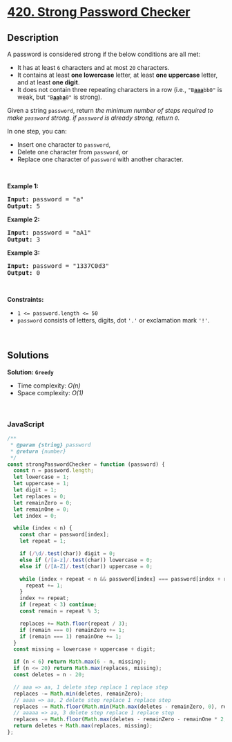 # [420. Strong Password Checker](https://leetcode.com/problems/strong-password-checker)

## Description

<div class="elfjS" data-track-load="description_content"><p>A password is considered strong if the below conditions are all met:</p>

<ul>
	<li>It has at least <code>6</code> characters and at most <code>20</code> characters.</li>
	<li>It contains at least <strong>one lowercase</strong> letter, at least <strong>one uppercase</strong> letter, and at least <strong>one digit</strong>.</li>
	<li>It does not contain three repeating characters in a row (i.e., <code>"B<u><strong>aaa</strong></u>bb0"</code> is weak, but <code>"B<strong><u>aa</u></strong>b<u><strong>a</strong></u>0"</code> is strong).</li>
</ul>

<p>Given a string <code>password</code>, return <em>the minimum number of steps required to make <code>password</code> strong. if <code>password</code> is already strong, return <code>0</code>.</em></p>

<p>In one step, you can:</p>

<ul>
	<li>Insert one character to <code>password</code>,</li>
	<li>Delete one character from <code>password</code>, or</li>
	<li>Replace one character of <code>password</code> with another character.</li>
</ul>

<p>&nbsp;</p>
<p><strong class="example">Example 1:</strong></p>
<pre><strong>Input:</strong> password = "a"
<strong>Output:</strong> 5
</pre><p><strong class="example">Example 2:</strong></p>
<pre><strong>Input:</strong> password = "aA1"
<strong>Output:</strong> 3
</pre><p><strong class="example">Example 3:</strong></p>
<pre><strong>Input:</strong> password = "1337C0d3"
<strong>Output:</strong> 0
</pre>
<p>&nbsp;</p>
<p><strong>Constraints:</strong></p>

<ul>
	<li><code>1 &lt;= password.length &lt;= 50</code></li>
	<li><code>password</code> consists of letters, digits, dot&nbsp;<code>'.'</code> or exclamation mark <code>'!'</code>.</li>
</ul>
</div>

<p>&nbsp;</p>

## Solutions

**Solution: `Greedy`**

- Time complexity: <em>O(n)</em>
- Space complexity: <em>O(1)</em>

<p>&nbsp;</p>

### **JavaScript**

```js
/**
 * @param {string} password
 * @return {number}
 */
const strongPasswordChecker = function (password) {
  const n = password.length;
  let lowercase = 1;
  let uppercase = 1;
  let digit = 1;
  let replaces = 0;
  let remainZero = 0;
  let remainOne = 0;
  let index = 0;

  while (index < n) {
    const char = password[index];
    let repeat = 1;

    if (/\d/.test(char)) digit = 0;
    else if (/[a-z]/.test(char)) lowercase = 0;
    else if (/[A-Z]/.test(char)) uppercase = 0;

    while (index + repeat < n && password[index] === password[index + repeat]) {
      repeat += 1;
    }
    index += repeat;
    if (repeat < 3) continue;
    const remain = repeat % 3;

    replaces += Math.floor(repeat / 3);
    if (remain === 0) remainZero += 1;
    if (remain === 1) remainOne += 1;
  }
  const missing = lowercase + uppercase + digit;

  if (n < 6) return Math.max(6 - n, missing);
  if (n <= 20) return Math.max(replaces, missing);
  const deletes = n - 20;

  // aaa => aa, 1 delete step replace 1 replace step
  replaces -= Math.min(deletes, remainZero);
  // aaaa => aa, 2 delete step replace 1 replace step
  replaces -= Math.floor(Math.min(Math.max(deletes - remainZero, 0), remainOne * 2) / 2);
  // aaaaa => aa, 3 delete step replace 1 replace step
  replaces -= Math.floor(Math.max(deletes - remainZero - remainOne * 2, 0) / 3);
  return deletes + Math.max(replaces, missing);
};
```
